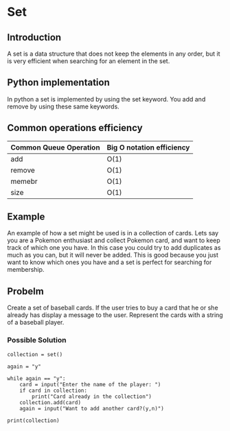 # Set

## Introduction
A set is a data structure that does not keep the elements in any order, but it is very efficient when searching for an element in the set. 

## Python implementation
In python a set is implemented by using the set keyword. You add and remove by using these same keywords. 

## Common operations efficiency
| Common Queue Operation | Big O notation efficiency |
| ---------------------- | --------------------------|
| add | O(1)
| remove | O(1)
| memebr | O(1)
| size | O(1)

## Example
An example of how a set might be used is in a collection of cards.
Lets say you are a Pokemon enthusiast and collect Pokemon card, and want to keep track of which one you have. In this case you could try to add duplicates as much as you can, but it will never be added. This is good because you just want to know which ones you have and a set is perfect for searching for membership. 

## Probelm
Create a set of baseball cards. If the user tries to buy a card that he or she already has display a message to the user. Represent the cards with a string of a baseball player. 

### Possible Solution

```
collection = set()

again = "y"

while again == "y":
    card = input("Enter the name of the player: ")
    if card in collection:
        print("Card already in the collection")
    collection.add(card)
    again = input("Want to add another card?(y,n)")

print(collection)

```

